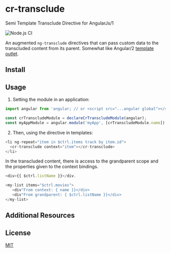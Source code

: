 # cr-transclude
Semi Template Transclude Directive for AngularJs/1 

![Node.js CI](https://github.com/elpddev/cr-transclude/workflows/Node.js%20CI/badge.svg?branch=main)

An augmented `ng-transclude` directives that can pass custom data to the transcluded content from its parent. Somewhat like Angular/2 [template outlet](https://angular.io/api/common/NgTemplateOutlet).

## Install

## Usage

1. Setting the module in an application:

```js
import angular from 'angular; // or <script src="...angular global"></script>

const crTranscludeModule = declareCrTranscludeModule(angular);
const myAppModule = angular.module('myApp', [crTranscludeModule.name]);
```

2. Then, using the directive in templates:

```js
<li ng-repeat="item in $ctrl.items track by item.id">
  <cr-transclude context="item"></cr-transclude>
</li>
```

In the transcluded content, there is access to the grandparent scope and the properties given to the context bindings.

```js
<div>{{ $ctrl.listName }}</div.

<my-list items="$ctrl.movies">
   <div"From context: { name }}</div>
   <div"From grandparent: { $ctrl.listName }}</div>
</my-list>
```

## Additional Resources

## License

[MIT]()


